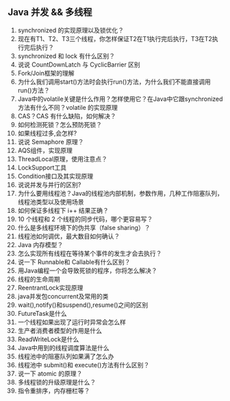 ## Java 并发 && 多线程
1. synchronized 的实现原理以及锁优化？
2. 现在有T1、T2、T3三个线程，你怎样保证T2在T1执行完后执行，T3在T2执行完后执行？
3. synchronized 和 lock 有什么区别？
4. 说说 CountDownLatch 与 CyclicBarrier 区别
5. Fork/Join框架的理解
6.  为什么我们调用start()方法时会执行run()方法，为什么我们不能直接调用run()方法？
7. Java中的volatile关键是什么作用？怎样使用它？在Java中它跟synchronized方法有什么不同？volatile 的实现原理
8. CAS？CAS 有什么缺陷，如何解决？
9. 如何检测死锁？怎么预防死锁？
10. 如果线程过多,会怎样?
11. 说说 Semaphore 原理？
12. AQS组件，实现原理
13. ThreadLocal原理，使用注意点？
14. LockSupport工具
15. Condition接口及其实现原理
16. 说说并发与并行的区别?
17. 为什么要用线程池？Java的线程池内部机制，参数作用，几种工作阻塞队列，线程池类型以及使用场景
18. 如何保证多线程下 i++ 结果正确？
19. 10 个线程和 2 个线程的同步代码，哪个更容易写？
20. 什么是多线程环境下的伪共享（false sharing）？
21. 线程池如何调优，最大数目如何确认？
22. Java 内存模型？
23. 怎么实现所有线程在等待某个事件的发生才会去执行？
24. 说一下 Runnable和 Callable有什么区别？
25. 用Java编程一个会导致死锁的程序，你将怎么解决？
26. 线程的生命周期
27. ReentrantLock实现原理
28. java并发包concurrent及常用的类
29. wait(),notify()和suspend(),resume()之间的区别
30. FutureTask是什么
31. 一个线程如果出现了运行时异常会怎么样
32. 生产者消费者模型的作用是什么
33. ReadWriteLock是什么
34. Java中用到的线程调度算法是什么
35. 线程池中的阻塞队列如果满了怎么办
36. 线程池中 submit()和 execute()方法有什么区别？
37. 说一下 atomic 的原理？
38. 多线程锁的升级原理是什么？
39. 指令重排序，内存栅栏等？